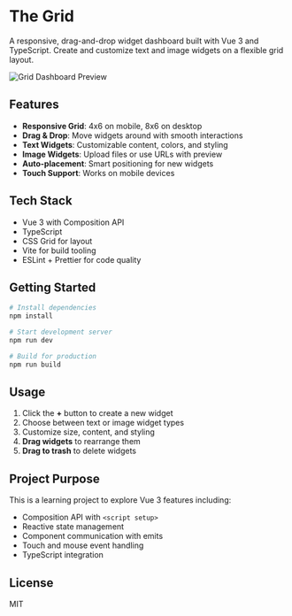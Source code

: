 # The Grid

A responsive, drag-and-drop widget dashboard built with Vue 3 and TypeScript. Create and customize text and image widgets on a flexible grid layout.

![Grid Dashboard Preview](https://via.placeholder.com/800x600/1b1a1a/f2faff?text=Grid+Dashboard+Preview)

## Features

- **Responsive Grid**: 4x6 on mobile, 8x6 on desktop
- **Drag & Drop**: Move widgets around with smooth interactions
- **Text Widgets**: Customizable content, colors, and styling
- **Image Widgets**: Upload files or use URLs with preview
- **Auto-placement**: Smart positioning for new widgets
- **Touch Support**: Works on mobile devices

## Tech Stack

- Vue 3 with Composition API
- TypeScript
- CSS Grid for layout
- Vite for build tooling
- ESLint + Prettier for code quality

## Getting Started

```bash
# Install dependencies
npm install

# Start development server
npm run dev

# Build for production
npm run build
```

## Usage

1. Click the **+** button to create a new widget
2. Choose between text or image widget types
3. Customize size, content, and styling
4. **Drag widgets** to rearrange them
5. **Drag to trash** to delete widgets

## Project Purpose

This is a learning project to explore Vue 3 features including:

- Composition API with `<script setup>`
- Reactive state management
- Component communication with emits
- Touch and mouse event handling
- TypeScript integration

## License

MIT
